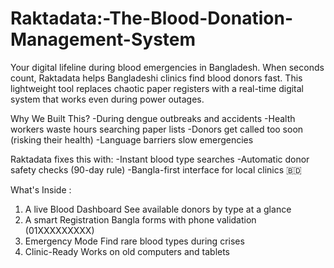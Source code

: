 # Raktadata:-The-Blood-Donation-Management-System
Your digital lifeline during blood emergencies in Bangladesh. When seconds count, Raktadata helps Bangladeshi clinics find blood donors fast. This lightweight tool replaces chaotic paper registers with a real-time digital system that works even during power outages.

Why We Built This?
-During dengue outbreaks and accidents
-Health workers waste hours searching paper lists 
-Donors get called too soon (risking their health) 
-Language barriers slow emergencies 

Raktadata fixes this with:
-Instant blood type searches 
-Automatic donor safety checks (90-day rule) 
-Bangla-first interface for local clinics 🇧🇩

What's Inside :
1. A live Blood Dashboard
See available donors by type at a glance
2. A smart Registration
Bangla forms with phone validation (01XXXXXXXXX)
3. Emergency Mode
Find rare blood types during crises
4. Clinic-Ready
Works on old computers and tablets
